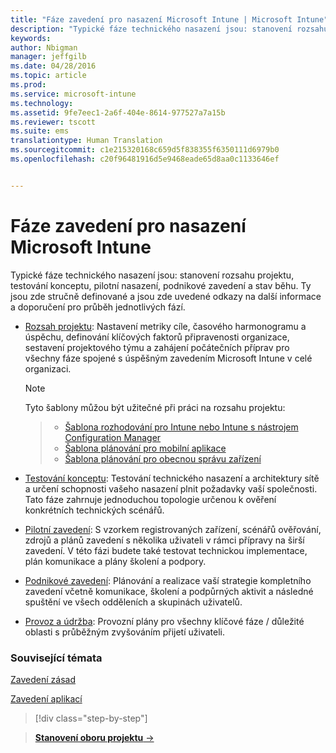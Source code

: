 ```yaml
---
title: "Fáze zavedení pro nasazení Microsoft Intune | Microsoft Intune"
description: "Typické fáze technického nasazení jsou: stanovení rozsahu projektu, testování konceptu, pilotní nasazení, podnikové zavedení a stav běhu."
keywords: 
author: Nbigman
manager: jeffgilb
ms.date: 04/28/2016
ms.topic: article
ms.prod: 
ms.service: microsoft-intune
ms.technology: 
ms.assetid: 9fe7eec1-2a6f-404e-8614-977527a7a15b
ms.reviewer: tscott
ms.suite: ems
translationtype: Human Translation
ms.sourcegitcommit: c1e215320168c659d5f838355f6350111d6979b0
ms.openlocfilehash: c20f96481916d5e9468eade65d8aa0c1133646ef


---
```



# Fáze zavedení pro nasazení Microsoft Intune
Typické fáze technického nasazení jsou: stanovení rozsahu projektu, testování konceptu, pilotní nasazení, podnikové zavedení a stav běhu. Ty jsou zde stručně definované a jsou zde uvedené odkazy na další informace a doporučení pro průběh jednotlivých fází.

-   [Rozsah projektu](project-scope.md): Nastavení metriky cíle, časového harmonogramu a úspěchu, definování klíčových faktorů připravenosti organizace, sestavení projektového týmu a zahájení počátečních příprav pro všechny fáze spojené s úspěšným zavedením Microsoft Intune v celé organizaci.
     > [!NOTE]           
       Tyto šablony můžou být užitečné při práci na rozsahu projektu:
        
    >- [Šablona rozhodování pro Intune nebo Intune s nástrojem Configuration Manager](https://gallery.technet.microsoft.com/Intune-or-Intune-with-900e8a78)
    >- [Šablona plánování pro mobilní aplikace](https://gallery.technet.microsoft.com/Mobile-app-planning-18689d59)
    >- [Šablona plánování pro obecnou správu zařízení](https://gallery.technet.microsoft.com/General-device-management-334c3792)
    

-   [Testování konceptu](proof-of-concept.md): Testování technického nasazení a architektury sítě a určení schopnosti vašeho nasazení plnit požadavky vaší společnosti. Tato fáze zahrnuje jednoduchou topologie určenou k ověření konkrétních technických scénářů.  

-   [Pilotní zavedení](pilot.md): S vzorkem registrovaných zařízení, scénářů ověřování, zdrojů a plánů zavedení s několika uživateli v rámci přípravy na širší zavedení.  V této fázi budete také testovat technickou implementace, plán komunikace a plány školení a podpory.
-   [Podnikové zavedení](enterprise-rollout.md): Plánování a realizace vaší strategie kompletního zavedení včetně komunikace, školení a podpůrných aktivit a následné spuštění ve všech odděleních a skupinách uživatelů.

-   [Provoz a údržba](operations-and-maintenance.md): Provozní plány pro všechny klíčové fáze / důležité oblasti s průběžným zvyšováním přijetí uživateli.

### Související témata

[Zavedení zásad](policy-rollout.md)

[Zavedení aplikací](application-rollout.md)


<!--
These should be linked to topics in the plan & design section once it is back in the TOC
## Rolling out policies and apps
These topics will help you plan for the rollout of new policies and apps:
-   **[Roll out policies](policy-rollout.md)**

-   **[Roll out apps](application-rollout.md)**
-->


>[!div class="step-by-step"]

>[**Stanovení oboru projektu** &rarr;](project-scope.md)  



<!--HONumber=Jul16_HO3-->


